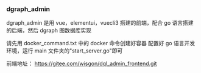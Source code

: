 ### dgraph_admin

dgraph_admin 是用 vue，elementui，vuecli3 搭建的前端，配合 go 语言搭建的后端，然后 dgraph 图数据库实现

请先用 docker_command.txt 中的 docker 命令创建好容器
配置好 go 语言开发环境，运行 main 文件夹的"start_server.go"即可

前端地址：
https://gitee.com/wisgon/dql_admin_frontend.git
